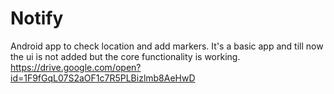 # Notify
Android app to check location and add markers.
It's a basic app and till now the ui is not added but the core functionality is working.
https://drive.google.com/open?id=1F9fGqL07S2aOF1c7R5PLBizlmb8AeHwD
